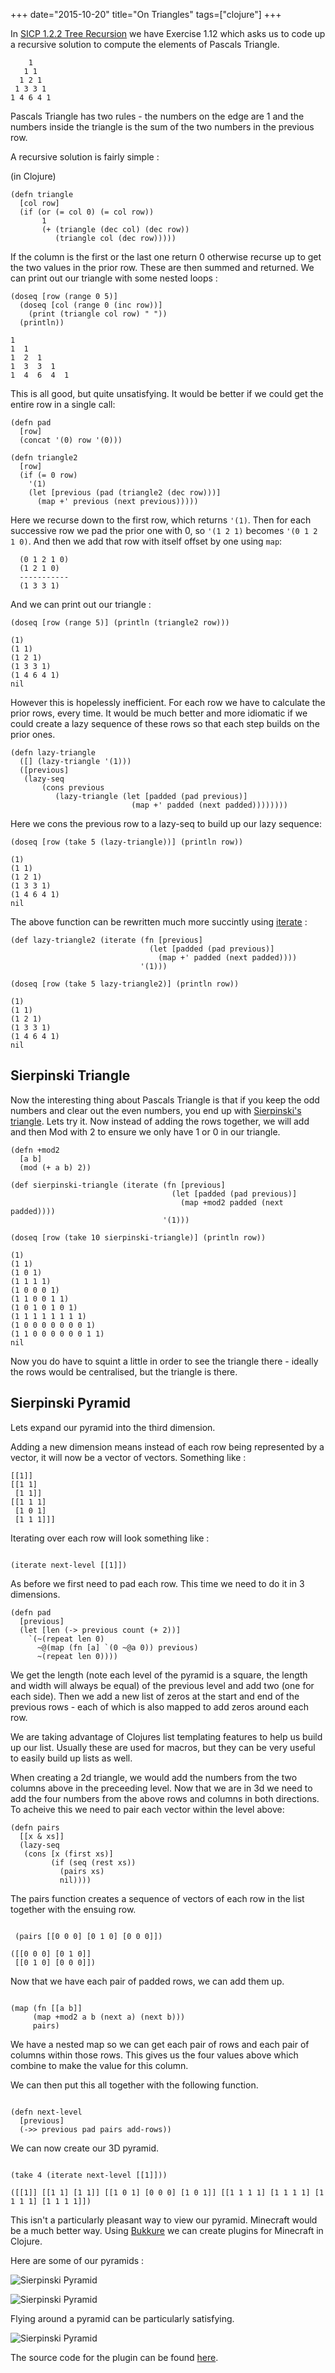 +++
date="2015-10-20"
title="On Triangles"
tags=["clojure"]
+++
 
In [SICP 1.2.2 Tree Recursion](ttps://mitpress.mit.edu/sicp/full-text/book/book-Z-H-11.html#%_sec_1.2.2) we have Exercise 1.12 which asks us to code up a recursive solution to compute the elements of Pascals Triangle.

```
    1
   1 1
  1 2 1
 1 3 3 1
1 4 6 4 1
```

Pascals Triangle has two rules - the numbers on the edge are 1 and the numbers inside the triangle is the sum of the two numbers in the previous row.

A recursive solution is fairly simple :

(in Clojure)

```language-clojure
(defn triangle
  [col row]
  (if (or (= col 0) (= col row))
       1
       (+ (triangle (dec col) (dec row))
          (triangle col (dec row)))))
```

If the column is the first or the last one return 0 otherwise recurse up to get the two values in the prior row. These are then summed and returned. We can print out our triangle with some nested loops :

```
(doseq [row (range 0 5)]
  (doseq [col (range 0 (inc row))]
    (print (triangle col row) " "))
  (println))

1  
1  1  
1  2  1  
1  3  3  1  
1  4  6  4  1  
```

This is all good, but quite unsatisfying. It would be better if we could get the entire row in a single call:

```
(defn pad
  [row]
  (concat '(0) row '(0)))

(defn triangle2
  [row]
  (if (= 0 row)
    '(1)
    (let [previous (pad (triangle2 (dec row)))]
      (map +' previous (next previous)))))
```

Here we recurse down to the first row, which returns `'(1)`. Then for each successive row we pad the prior one with 0, so `'(1 2 1)` becomes `'(0 1 2 1 0)`. And then we add that row with itself offset by one using `map`:

```
  (0 1 2 1 0)
  (1 2 1 0)
  -----------
  (1 3 3 1)
```

And we can print out our triangle :

```
(doseq [row (range 5)] (println (triangle2 row)))

(1)
(1 1)
(1 2 1)
(1 3 3 1)
(1 4 6 4 1)
nil
```


However this is hopelessly inefficient. For each row we have to calculate the prior rows, every time. It would be much better and more idiomatic if we could create a lazy sequence of these rows so that each step builds on the prior ones.

```
(defn lazy-triangle
  ([] (lazy-triangle '(1)))
  ([previous]
   (lazy-seq
       (cons previous
          (lazy-triangle (let [padded (pad previous)]
                           (map +' padded (next padded))))))))
```

Here we cons the previous row to a lazy-seq to build up our lazy sequence:

```
(doseq [row (take 5 (lazy-triangle))] (println row))

(1)
(1 1)
(1 2 1)
(1 3 3 1)
(1 4 6 4 1)
nil
```

The above function can be rewritten much more succintly using [iterate](http://clojuredocs.org/clojure.core/iterate) :

```
(def lazy-triangle2 (iterate (fn [previous]
                               (let [padded (pad previous)]
                                 (map +' padded (next padded))))
                             '(1)))
```

```
(doseq [row (take 5 lazy-triangle2)] (println row))

(1)
(1 1)
(1 2 1)
(1 3 3 1)
(1 4 6 4 1)
nil
```

## Sierpinski Triangle

Now the interesting thing about Pascals Triangle is that if you keep the odd numbers and clear out the even numbers, you end up with [Sierpinski's triangle](https://en.wikipedia.org/wiki/Sierpinski_triangle). Lets try it. Now instead of adding the rows together, we will add and then Mod with 2 to ensure we only have 1 or 0 in our triangle.

```
(defn +mod2
  [a b]
  (mod (+ a b) 2))

(def sierpinski-triangle (iterate (fn [previous]
                                    (let [padded (pad previous)]
                                      (map +mod2 padded (next padded))))
                                  '(1)))
```

```
(doseq [row (take 10 sierpinski-triangle)] (println row))

(1)
(1 1)
(1 0 1)
(1 1 1 1)
(1 0 0 0 1)
(1 1 0 0 1 1)
(1 0 1 0 1 0 1)
(1 1 1 1 1 1 1 1)
(1 0 0 0 0 0 0 0 1)
(1 1 0 0 0 0 0 0 1 1)
nil
```

Now you do have to squint a little in order to see the triangle there - ideally the rows would be centralised, but the triangle is there.

## Sierpinski Pyramid

Lets expand our pyramid into the third dimension.

Adding a new dimension means instead of each row being represented by a vector, it will now be a vector of vectors. Something like :

```
[[1]]
[[1 1]
 [1 1]]
[[1 1 1]
 [1 0 1]
 [1 1 1]]]
```

Iterating over each row will look something like :

```

(iterate next-level [[1]])

```

As before we first need to pad each row. This time we need to do it in 3 dimensions.

```
(defn pad
  [previous]
  (let [len (-> previous count (+ 2))]
    `(~(repeat len 0)
      ~@(map (fn [a] `(0 ~@a 0)) previous)
      ~(repeat len 0))))
```

We get the length (note each level of the pyramid is a square, the length and width will always be equal) of the previous level and add two (one for each side). Then we add a new list of zeros at the start and end of the previous rows - each of which is also mapped to add zeros around each row.

We are taking advantage of Clojures list templating features to help us build up our list. Usually these are used for macros, but they can be very useful to easily build up lists as well. 

When creating a 2d triangle, we would add the numbers from the two columns above in the preceeding level. Now that we are in 3d we need to add the four numbers from the above rows and columns in both directions. To acheive this we need to pair each vector within the level above:

```
(defn pairs
  [[x & xs]]
  (lazy-seq
   (cons [x (first xs)]
         (if (seq (rest xs))
           (pairs xs)
           nil))))
```

The pairs function creates a sequence of vectors of each row in the list together with the ensuing row.

```

 (pairs [[0 0 0] [0 1 0] [0 0 0]])

([[0 0 0] [0 1 0]]
 [[0 1 0] [0 0 0]])

```

Now that we have each pair of padded rows, we can add them up.

```

(map (fn [[a b]]
     (map +mod2 a b (next a) (next b)))
     pairs)

```

We have a nested map so we can get each pair of rows and each pair of columns within those rows. This gives us the four values above which combine to make the value for this column.

We can then put this all together with the following function.

```

(defn next-level
  [previous]
  (->> previous pad pairs add-rows))

```

We can now create our 3D pyramid.

```

(take 4 (iterate next-level [[1]]))

([[1]] [[1 1] [1 1]] [[1 0 1] [0 0 0] [1 0 1]] [[1 1 1 1] [1 1 1 1] [1 1 1 1] [1 1 1 1]])

```

This isn't a particularly pleasant way to view our pyramid. Minecraft would be a much better way. Using [Bukkure](https://github.com/SevereOverfl0w/bukkure) we can create plugins for Minecraft in Clojure.

Here are some of our pyramids :

![Sierpinski Pyramid](/img/shot1.png)

![Sierpinski Pyramid](/img/shot2.png)

Flying around a pyramid can be particularly satisfying.

![Sierpinski Pyramid](/img/pyramid.gif)


The source code for the plugin can be found [here](https://github.com/FungusHumungus/bukkure-fractalz).